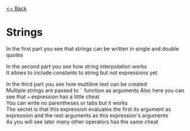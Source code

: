 [<= Back](../)

# Strings

In the first part you see that strings can be written in single and double quotes </br>

In the second part you see how string interpolation works </br>
It allows to include constants to string but not expressions yet

In the third part you see how multiline text can be created </br>
Multiple strings are passed to `` ` `` function as arguments
Also here you can see that `=` expression has a little cheat </br>
You can write no parentheses or tabs but it works </br>
The secret is that this expression evaluates the first its argument as expression and the rest arguments as this expression's arguments </br>
As you will see later many other operators has the same cheat
